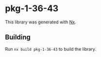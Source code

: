 # pkg-1-36-43

This library was generated with [Nx](https://nx.dev).

## Building

Run `nx build pkg-1-36-43` to build the library.
